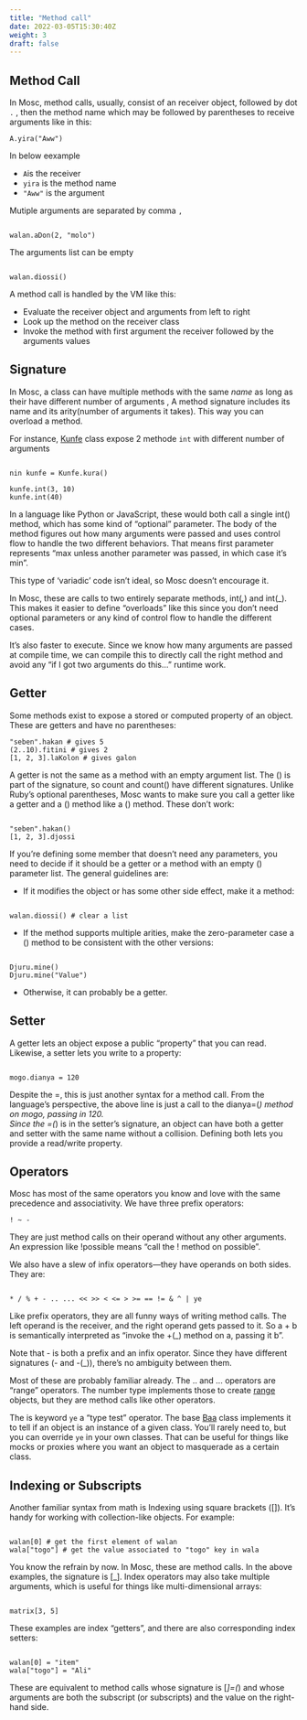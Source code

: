 ```yaml
---
title: "Method call"
date: 2022-03-05T15:30:40Z
weight: 3
draft: false
---
```


## **Method Call**
In Mosc, method calls, usually, consist of an receiver object, followed by dot `.` , then the method name which may be followed by parentheses to receive arguments like in this:
```mosc
A.yira("Aww")

```
In below eexample
* `A`is the receiver
* `yira` is the method name
* `"Aww"` is the argument

Mutiple arguments are separated by comma `,` 

```mosc

walan.aDon(2, "molo")

```

The arguments list can be empty

```mosc

walan.diossi()

```
A method call is handled by the VM like this:
* Evaluate the receiver object and arguments from left to right
* Look up the method on the receiver class
* Invoke the method with first argument the receiver followed by the arguments values
## **Signature**
In Mosc, a class can have multiple methods with the same *name* as long as their have different number of arguments , A method signature includes its name and its arity(number of arguments it takes). This way you can overload a method.  


For instance, [Kunfe](/docs/modules/kunfe/kunfe/) class expose 2 methode `int` with different number of arguments

```mosc

nin kunfe = Kunfe.kura()

kunfe.int(3, 10)
kunfe.int(40)

```

In a language like Python or JavaScript, these would both call a single int() method, which has some kind of “optional” parameter. The body of the method figures out how many arguments were passed and uses control flow to handle the two different behaviors. That means first parameter represents “max unless another parameter was passed, in which case it’s min”.

This type of ‘variadic’ code isn’t ideal, so Mosc doesn’t encourage it.

In Mosc, these are calls to two entirely separate methods, int(_,_) and int(_). This makes it easier to define “overloads” like this since you don’t need optional parameters or any kind of control flow to handle the different cases.

It’s also faster to execute. Since we know how many arguments are passed at compile time, we can compile this to directly call the right method and avoid any “if I got two arguments do this…” runtime work.
## **Getter**

Some methods exist to expose a stored or computed property of an object. These are getters and have no parentheses:

```mosc
"seben".hakan # gives 5
(2..10).fitini # gives 2
[1, 2, 3].laKolon # gives galon

```

A getter is not the same as a method with an empty argument list. The () is part of the signature, so count and count() have different signatures. Unlike Ruby’s optional parentheses, Mosc wants to make sure you call a getter like a getter and a () method like a () method. These don’t work:

```mosc

"seben".hakan()
[1, 2, 3].djossi

```
If you’re defining some member that doesn’t need any parameters, you need to decide if it should be a getter or a method with an empty () parameter list. The general guidelines are:

* If it modifies the object or has some other side effect, make it a method:
```mosc

walan.diossi() # clear a list

```
* If the method supports multiple arities, make the zero-parameter case a () method to be consistent with the other versions:
```mosc

Djuru.mine()
Djuru.mine("Value")

```

* Otherwise, it can probably be a getter.

## **Setter**

A getter lets an object expose a public “property” that you can read. Likewise, a setter lets you write to a property:
```mosc

mogo.dianya = 120

```

Despite the =, this is just another syntax for a method call. From the language’s perspective, the above line is just a call to the dianya=(_) method on mogo, passing in 120.  
Since the =(_) is in the setter’s signature, an object can have both a getter and setter with the same name without a collision. Defining both lets you provide a read/write property.

## **Operators**

Mosc has most of the same operators you know and love with the same precedence and associativity. We have three prefix operators:

```mosc
! ~ -
```
They are just method calls on their operand without any other arguments. An expression like !possible means “call the ! method on possible”.

We also have a slew of infix operators—they have operands on both sides. They are:

```mosc

* / % + - .. ... << >> < <= > >= == != & ^ | ye

```

Like prefix operators, they are all funny ways of writing method calls. The left operand is the receiver, and the right operand gets passed to it. So a + b is semantically interpreted as “invoke the +(_) method on a, passing it b”.

Note that - is both a prefix and an infix operator. Since they have different signatures (- and -(_)), there’s no ambiguity between them.  


Most of these are probably familiar already. The .. and ... operators are “range” operators. The number type implements those to create [range](/docs/modules/core/funan/) objects, but they are method calls like other operators.  

The is keyword `ye` a “type test” operator. The base [Baa](/docs/modules/core/baa/) class implements it to tell if an object is an instance of a given class. You’ll rarely need to, but you can override `ye` in your own classes. That can be useful for things like mocks or proxies where you want an object to masquerade as a certain class.  

## **Indexing or Subscripts**

Another familiar syntax from math is Indexing using square brackets ([]). It’s handy for working with collection-like objects. For example:
```mosc

walan[0] # get the first element of walan
wala["togo"] # get the value associated to "togo" key in wala

```

You know the refrain by now. In Mosc, these are method calls. In the above examples, the signature is [_]. Index operators may also take multiple arguments, which is useful for things like multi-dimensional arrays:

```mosc

matrix[3, 5]

```


These examples are index “getters”, and there are also corresponding index setters:

```mosc

walan[0] = "item"
wala["togo"] = "Ali"

```

These are equivalent to method calls whose signature is [_]=(_) and whose arguments are both the subscript (or subscripts) and the value on the right-hand side.